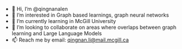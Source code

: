 - 👋 Hi, I’m @qingnanalen
- 👀 I’m interested in Graph based learnings, graph neural networks
- 🌱 I’m currently learning in McGill University 
- 💞️ I’m looking to collaborate on areas where overlaps between graph learning and Large Language Models
- 📫 Reach me by email: qingnan.li@mail.mcgill.ca


